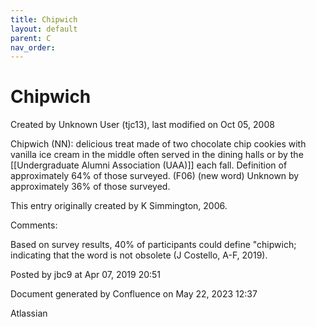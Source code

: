 ```yaml
---
title: Chipwich
layout: default
parent: C
nav_order:
---
```


# Chipwich

Created by  Unknown User (tjc13), last modified on Oct 05, 2008

Chipwich (NN): delicious treat made of two chocolate chip cookies with vanilla ice cream in the middle often served in the dining halls or by the [[Undergraduate Alumni Association (UAA)]] each fall. Definition of approximately 64% of those surveyed. (F06) (new word) Unknown by approximately 36% of those surveyed.

This entry originally created by K Simmington, 2006.

Comments:

Based on survey results, 40% of participants could define &quot;chipwich; indicating that the word is not obsolete (J Costello, A-F, 2019).

Posted by jbc9 at Apr 07, 2019 20:51

Document generated by Confluence on May 22, 2023 12:37

Atlassian
